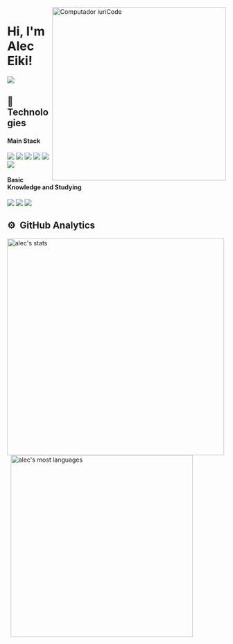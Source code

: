 <img src="https://raw.githubusercontent.com/MicaelliMedeiros/micaellimedeiros/master/image/computer-illustration.png" min-width="400px" max-width="400px" width="400px" align="right" alt="Computador iuriCode">

# Hi, I'm Alec Eiki!

<a href="https://www.linkedin.com/in/alec-eiki-nakamura-0633ab209/">
  <img align="center" src="https://img.shields.io/badge/LinkedIn-1C1C1C?style=for-the-badge&logo=linkedin&logoColor=E93757" />
</a>

## :rocket:&nbsp; Technologies
#### Main Stack
<p align="left">
  <img src="https://img.shields.io/badge/HTML5-E34F26?style=for-the-badge&logo=html5&logoColor=white"/>
  <img src="https://img.shields.io/badge/CSS3-1572B6?style=for-the-badge&logo=css3&logoColor=white"/>
  <img src="https://img.shields.io/badge/JavaScript-F7DF1E?style=for-the-badge&logo=javascript&logoColor=black"/>
  <img src="https://img.shields.io/badge/React-20232A?style=for-the-badge&logo=react&logoColor=61DAFB"/>
  <img src="https://img.shields.io/badge/TypeScript-007ACC?style=for-the-badge&logo=typescript&logoColor=white"/>
  <img src="https://img.shields.io/badge/styled--components-DB7093?style=for-the-badge&logo=styled-components&logoColor=white"/>
</p>

#### Basic Knowledge and Studying
<p align="left">
  <img src="https://img.shields.io/badge/React_Native-20232A?style=for-the-badge&logo=react&logoColor=61DAFB"/>
  <img src="https://img.shields.io/badge/Node.js-43853D?style=for-the-badge&logo=node.js&logoColor=white"/>
  <img src="https://img.shields.io/badge/nextjs-000?logo=next.js&logoColor=fff&style=for-the-badge"/>
</p>

## ⚙️ &nbsp;GitHub Analytics
<p align="left">
  <img width="500em" src="https://github-readme-stats.vercel.app/api?username=Alec-NK&show_icons=true&theme=radical" alt="alec's stats"/> &nbsp;
  <img width="420em" src="https://github-readme-stats.vercel.app/api/top-langs/?username=Alec-NK&layout=compact&theme=radical" alt="alec's most languages"/>
</p>
